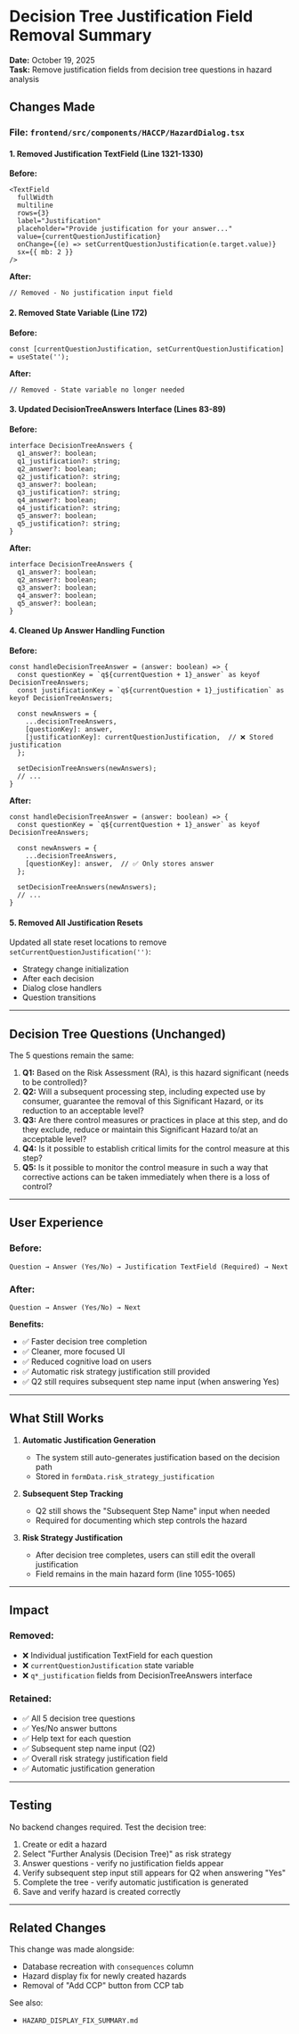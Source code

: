 # Decision Tree Justification Field Removal Summary

**Date:** October 19, 2025  
**Task:** Remove justification fields from decision tree questions in hazard analysis

## Changes Made

### File: `frontend/src/components/HACCP/HazardDialog.tsx`

#### 1. Removed Justification TextField (Line 1321-1330)
**Before:**
```tsx
<TextField
  fullWidth
  multiline
  rows={3}
  label="Justification"
  placeholder="Provide justification for your answer..."
  value={currentQuestionJustification}
  onChange={(e) => setCurrentQuestionJustification(e.target.value)}
  sx={{ mb: 2 }}
/>
```

**After:**
```tsx
// Removed - No justification input field
```

#### 2. Removed State Variable (Line 172)
**Before:**
```tsx
const [currentQuestionJustification, setCurrentQuestionJustification] = useState('');
```

**After:**
```tsx
// Removed - State variable no longer needed
```

#### 3. Updated DecisionTreeAnswers Interface (Lines 83-89)
**Before:**
```tsx
interface DecisionTreeAnswers {
  q1_answer?: boolean;
  q1_justification?: string;
  q2_answer?: boolean;
  q2_justification?: string;
  q3_answer?: boolean;
  q3_justification?: string;
  q4_answer?: boolean;
  q4_justification?: string;
  q5_answer?: boolean;
  q5_justification?: string;
}
```

**After:**
```tsx
interface DecisionTreeAnswers {
  q1_answer?: boolean;
  q2_answer?: boolean;
  q3_answer?: boolean;
  q4_answer?: boolean;
  q5_answer?: boolean;
}
```

#### 4. Cleaned Up Answer Handling Function
**Before:**
```tsx
const handleDecisionTreeAnswer = (answer: boolean) => {
  const questionKey = `q${currentQuestion + 1}_answer` as keyof DecisionTreeAnswers;
  const justificationKey = `q${currentQuestion + 1}_justification` as keyof DecisionTreeAnswers;

  const newAnswers = {
    ...decisionTreeAnswers,
    [questionKey]: answer,
    [justificationKey]: currentQuestionJustification,  // ❌ Stored justification
  };
  
  setDecisionTreeAnswers(newAnswers);
  // ...
}
```

**After:**
```tsx
const handleDecisionTreeAnswer = (answer: boolean) => {
  const questionKey = `q${currentQuestion + 1}_answer` as keyof DecisionTreeAnswers;

  const newAnswers = {
    ...decisionTreeAnswers,
    [questionKey]: answer,  // ✅ Only stores answer
  };
  
  setDecisionTreeAnswers(newAnswers);
  // ...
}
```

#### 5. Removed All Justification Resets
Updated all state reset locations to remove `setCurrentQuestionJustification('')`:
- Strategy change initialization
- After each decision
- Dialog close handlers
- Question transitions

---

## Decision Tree Questions (Unchanged)

The 5 questions remain the same:

1. **Q1:** Based on the Risk Assessment (RA), is this hazard significant (needs to be controlled)?
2. **Q2:** Will a subsequent processing step, including expected use by consumer, guarantee the removal of this Significant Hazard, or its reduction to an acceptable level?
3. **Q3:** Are there control measures or practices in place at this step, and do they exclude, reduce or maintain this Significant Hazard to/at an acceptable level?
4. **Q4:** Is it possible to establish critical limits for the control measure at this step?
5. **Q5:** Is it possible to monitor the control measure in such a way that corrective actions can be taken immediately when there is a loss of control?

---

## User Experience

### Before:
```
Question → Answer (Yes/No) → Justification TextField (Required) → Next
```

### After:
```
Question → Answer (Yes/No) → Next
```

**Benefits:**
- ✅ Faster decision tree completion
- ✅ Cleaner, more focused UI
- ✅ Reduced cognitive load on users
- ✅ Automatic risk strategy justification still provided
- ✅ Q2 still requires subsequent step name input (when answering Yes)

---

## What Still Works

1. **Automatic Justification Generation**
   - The system still auto-generates justification based on the decision path
   - Stored in `formData.risk_strategy_justification`
   
2. **Subsequent Step Tracking**
   - Q2 still shows the "Subsequent Step Name" input when needed
   - Required for documenting which step controls the hazard

3. **Risk Strategy Justification**
   - After decision tree completes, users can still edit the overall justification
   - Field remains in the main hazard form (line 1055-1065)

---

## Impact

### Removed:
- ❌ Individual justification TextField for each question
- ❌ `currentQuestionJustification` state variable
- ❌ `q*_justification` fields from DecisionTreeAnswers interface

### Retained:
- ✅ All 5 decision tree questions
- ✅ Yes/No answer buttons
- ✅ Help text for each question
- ✅ Subsequent step name input (Q2)
- ✅ Overall risk strategy justification field
- ✅ Automatic justification generation

---

## Testing

No backend changes required. Test the decision tree:

1. Create or edit a hazard
2. Select "Further Analysis (Decision Tree)" as risk strategy
3. Answer questions - verify no justification fields appear
4. Verify subsequent step input still appears for Q2 when answering "Yes"
5. Complete the tree - verify automatic justification is generated
6. Save and verify hazard is created correctly

---

## Related Changes

This change was made alongside:
- Database recreation with `consequences` column
- Hazard display fix for newly created hazards
- Removal of "Add CCP" button from CCP tab

See also:
- `HAZARD_DISPLAY_FIX_SUMMARY.md`

